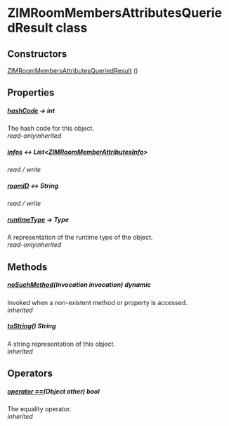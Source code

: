 


# ZIMRoomMembersAttributesQueriedResult class













## Constructors

[ZIMRoomMembersAttributesQueriedResult](../zego_uikit_prebuilt_live_audio_room/ZIMRoomMembersAttributesQueriedResult/ZIMRoomMembersAttributesQueriedResult.md) ()

   


## Properties

##### [hashCode](../zego_uikit_prebuilt_live_audio_room/ZIMRoomMembersAttributesQueriedResult/hashCode.md) &#8594; int



The hash code for this object.  
_<span class="feature">read-only</span><span class="feature">inherited</span>_



##### [infos](../zego_uikit_prebuilt_live_audio_room/ZIMRoomMembersAttributesQueriedResult/infos.md) &#8596; List&lt;[ZIMRoomMemberAttributesInfo](../zego_uikit_prebuilt_live_audio_room/ZIMRoomMemberAttributesInfo-class.md)>



  
_<span class="feature">read / write</span>_



##### [roomID](../zego_uikit_prebuilt_live_audio_room/ZIMRoomMembersAttributesQueriedResult/roomID.md) &#8596; String



  
_<span class="feature">read / write</span>_



##### [runtimeType](../zego_uikit_prebuilt_live_audio_room/ZIMRoomMembersAttributesQueriedResult/runtimeType.md) &#8594; Type



A representation of the runtime type of the object.  
_<span class="feature">read-only</span><span class="feature">inherited</span>_





## Methods

##### [noSuchMethod](../zego_uikit_prebuilt_live_audio_room/ZIMRoomMembersAttributesQueriedResult/noSuchMethod.md)(Invocation invocation) dynamic



Invoked when a non-existent method or property is accessed.  
_<span class="feature">inherited</span>_



##### [toString](../zego_uikit_prebuilt_live_audio_room/ZIMRoomMembersAttributesQueriedResult/toString.md)() String



A string representation of this object.  
_<span class="feature">inherited</span>_





## Operators

##### [operator ==](../zego_uikit_prebuilt_live_audio_room/ZIMRoomMembersAttributesQueriedResult/operator_equals.md)(Object other) bool



The equality operator.  
_<span class="feature">inherited</span>_















